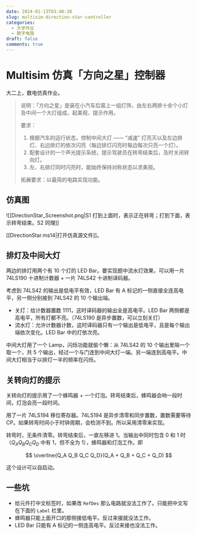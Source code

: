 ```yaml
---
date: 2024-01-13T03:48:38
slug: multisim-direction-star-controller
categories:
  - 大学作业
  - 数字电路
draft: false
comments: true
---
```


# Multisim 仿真「方向之星」控制器

<!-- more -->

大二上，数电仿真作业。

> 说明：「方向之星」是装在小汽车后窗上一组灯饰，由左右两排十余个小灯及中间一个大灯组成，起美观、提示作用。
>
> 要求：
>
> 1. 根据汽车的运行状态，控制中间大灯 —— “减速” 灯亮灭以及左边排灯、右边排灯的依次闪亮（每边排灯闪亮时每边每次只亮一个灯）。
> 2. 配套设计的一个声光提示系统，提示驾驶员在转弯结束后，及时关闭转向灯。
> 3. 左、右排灯同时闪亮时，能始终保持对称状态以求美观。
>
> 拓展要求：以最简的电路实现功能。


## 仿真图

![[DirectionStar_Screenshot.png|S1 打到上面时，表示正在转弯；打到下面，表示转弯结束。S2 同理]]

[[DirectionStar.ms14|打开仿真源文件]]。

## 排灯及中间大灯

两边的排灯用两个有 10 个灯的 LED Bar。要实现题中流水灯效果，可以用一片 74LS190 十进制计数器 + 一片 74LS42 十进制译码器。

考虑到 74LS42 的输出是低电平有效，LED Bar 有 A 标记的一侧直接全连高电平，另一侧分别接到 74LS42 的 10 个输出端。

- 关灯：给计数器置数 1111，这时译码器的输出全是高电平。LED Bar 两侧都是高电平，所有灯都不亮。（74LS190 是异步置数，可以立刻关灯）
- 流水灯：允许计数器计数，这时译码器只有一个输出是低电平，且是每个输出端依次变化。LED Bar 中的灯依次亮。

中间大灯用了一个 Lamp，闪烁功能就偷个懒：从 74LS42 的 10 个输出里隔一个取一个，共 5 个输出，经过一个与门连到中间大灯一端。另一端连到高电平。中间大灯相当于以排灯一半的频率在闪烁。

## 关转向灯的提示

关转向灯的提示用了一个蜂鸣器 + 一个灯泡。转弯结束后，蜂鸣器会响一段时间，灯泡会亮一段时间。

用了一片 74LS194 移位寄存器。74LS194 是异步清零和同步置数，置数需要等待 CP。如果转弯时间小于时钟周期，会检测不到。所以采用清零来实现。

转弯时，无条件清零。转弯结束后，一直左移进 $1$。当输出中同时包含 $0$ 和 $1$ 时（$Q_A Q_B Q_C Q_D$ 中有 $1$，但不全为 $1$），蜂鸣器和灯泡工作。即

$$
\overline{Q_A Q_B Q_C Q_D}(Q_A + Q_B + Q_C + Q_D)
$$

这个设计可以自启动。

## 一些坑

- 给元件打中文标签时，如果改 `RefDes` 那么电路就没法工作了。只能把中文写在下面的 `Label` 栏里。
- 蜂鸣器只能上面开口的那侧接低电平。反过来接就没法工作。
- LED Bar 只能有 A 标记的一侧连高电平。反过来接也没法工作。
